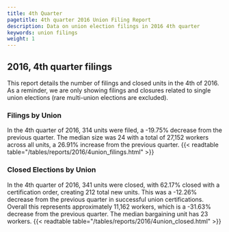 ```yaml
---
title: 4th Quarter 
pagetitle: 4th quarter 2016 Union Filing Report
description: Data on union election filings in 2016 4th quarter 
keywords: union filings
weight: 1
---
```


## 2016, 4th quarter filings

This report details the number of filings and closed units in the 4th of 2016. As a reminder, we are only showing filings and closures related to single union elections (rare multi-union elections are excluded).

### Filings by Union
In the 4th quarter of 2016, 314 units were filed, a -19.75% decrease from the previous quarter. The median size was 24 with a total of 27,152 workers across all units, a 26.91% increase from the previous quarter.
{{< readtable table="/tables/reports/2016/4union_filings.html" >}}

### Closed Elections by Union
In the 4th quarter of 2016, 341 units were closed, with 62.17% closed with a certification order, creating 212 total new units. This was a -12.26% decrease from the previous quarter in successful union certifications. Overall this represents approximately 11,162 workers, which is a -31.63% decrease from the previous quarter. The median bargaining unit has 23 workers.
{{< readtable table="/tables/reports/2016/4union_closed.html" >}}
